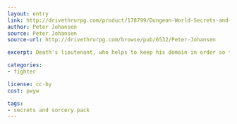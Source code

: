 ```yaml
---
layout: entry
link: http://drivethrurpg.com/product/178799/Dungeon-World-Secrets-and-Sorcery-Pack
author: Peter Johansen
source: Peter Johansen
source-url: http://drivethrurpg.com/browse/pub/6532/Peter-Johansen

excerpt: Death’s lieutenant, who helps to keep his domain in order so that the souls of Dungeon World may rest in peace.

categories:
- fighter

license: cc-by
cost: pwyw

tags:
- secrets and sorcery pack
---
```

